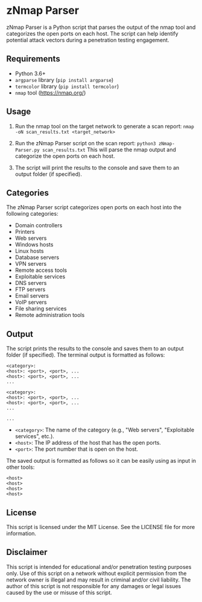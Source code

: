 # zNmap Parser

zNmap Parser is a Python script that parses the output of the nmap tool and categorizes the open ports on each host. The script can help identify potential attack vectors during a penetration testing engagement.

## Requirements

- Python 3.6+
- `argparse` library (`pip install argparse`)
- `termcolor` library (`pip install termcolor`)
- `nmap` tool (https://nmap.org/)

## Usage

1. Run the nmap tool on the target network to generate a scan report:
`nmap -oN scan_results.txt <target_network>`

2. Run the zNmap Parser script on the scan report:
`python3 zNmap-Parser.py scan_results.txt`
This will parse the nmap output and categorize the open ports on each host.

3. The script will print the results to the console and save them to an output folder (if specified).

## Categories

The zNmap Parser script categorizes open ports on each host into the following categories:

- Domain controllers
- Printers
- Web servers
- Windows hosts
- Linux hosts
- Database servers
- VPN servers
- Remote access tools
- Exploitable services
- DNS servers
- FTP servers
- Email servers
- VoIP servers
- File sharing services
- Remote administration tools

## Output

The script prints the results to the console and saves them to an output folder (if specified). The terminal output is formatted as follows:
```
<category>:
<host>: <port>, <port>, ...
<host>: <port>, <port>, ...
...

<category>:
<host>: <port>, <port>, ...
<host>: <port>, <port>, ...
...

...
```

- `<category>`: The name of the category (e.g., "Web servers", "Exploitable services", etc.).
- `<host>`: The IP address of the host that has the open ports.
- `<port>`: The port number that is open on the host.

The saved output is formatted as follows so it can be easily using as input in other tools:
```
<host>
<host>
<host>
<host>
```

## License

This script is licensed under the MIT License. See the LICENSE file for more information.

## Disclaimer

This script is intended for educational and/or penetration testing purposes only. Use of this script on a network without explicit permission from the network owner is illegal and may result in criminal and/or civil liability. The author of this script is not responsible for any damages or legal issues caused by the use or misuse of this script.
